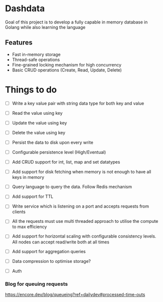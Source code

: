 # Dashdata
Goal of this project is to develop a fully capable in memory database in Golang while also learning the language

## Features

- Fast in-memory storage
- Thread-safe operations
- Fine-grained locking mechanism for high concurrency
- Basic CRUD operations (Create, Read, Update, Delete)

# Things to do
- [ ] Write a key value pair with string data type for both key and value
- [ ] Read the value using key
- [ ] Update the value using key
- [ ] Delete the value using key
- [ ] Persist the data to disk upon every write
- [ ] Configurable persistence level (High/Eventual)
- [ ] Add CRUD support for int, list, map and set datatypes
- [ ] Add support for disk fetching when memory is not enough to have all keys in memory
- [ ] Query language to query the data. Follow Redis mechanism
- [ ] Add support for TTL
- [ ] Write service which is listening on a port and accepts requests from clients
- [ ] All the requests must use multi threaded approach to utilise the compute to max efficiency
- [ ] Add support for horizontal scaling with configurable consistency levels. All nodes can accept read/write both at all times
- [ ] Add support for aggregation queries
- [ ] Data compression to optimise storage?
- [ ] Auth



### Blog for queuing requests
https://encore.dev/blog/queueing?ref=dailydev#processed-time-outs